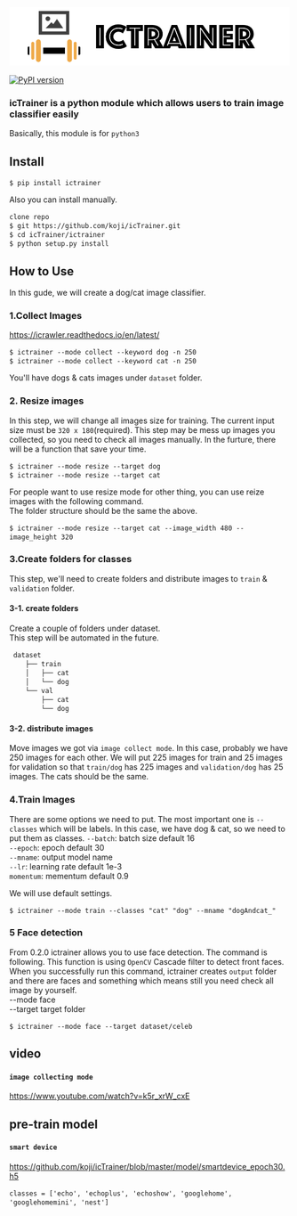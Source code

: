 <p align="center">
  <img width="auto" height="auto" src="https://github.com/koji/icTrainer/blob/master/assets/top.png?raw=true" style="border: none;
outline: none;">
</p>

[![PyPI version](https://badge.fury.io/py/pypi.svg)](https://pypi.org/project/ictrainer/)
### icTrainer is a python module which allows users to train image classifier easily

Basically, this module is for `python3`
## Install

```
$ pip install ictrainer
```
Also you can install manually.  
```
clone repo
$ git https://github.com/koji/icTrainer.git
$ cd icTrainer/ictrainer
$ python setup.py install
```

## How to Use
In this gude, we will create a dog/cat image classifier.
### 1.Collect Images
https://icrawler.readthedocs.io/en/latest/   

```
$ ictrainer --mode collect --keyword dog -n 250
$ ictrainer --mode collect --keyword cat -n 250
```
You'll have dogs & cats images under `dataset` folder.


### 2. Resize images
In this step, we will change all images size for training. The current input size must be `320 x 180`(required).
This step may be mess up images you collected, so you need to check all images manually. In the furture, there will be a function that save your time.  

```
$ ictrainer --mode resize --target dog
$ ictrainer --mode resize --target cat
```

For people want to use resize mode for other thing, you can use reize images with the following command.  
The folder structure should be the same the above.  
```
$ ictrainer --mode resize --target cat --image_width 480 --image_height 320
```

### 3.Create folders for classes
This step, we'll need to create folders and distribute images to `train` & `validation` folder.

#### 3-1. create folders
Create a couple of folders under dataset.   
This step will be automated in the future.  
```
 dataset
    ├── train
    │   ├── cat
    │   └── dog
    └── val
        ├── cat
        └── dog
```

#### 3-2. distribute images
Move images we got via `image collect mode`. In this case, probably we have 250 images for each other.
We will put 225 images for train and 25 images for validation so that `train/dog` has 225 images and `validation/dog` has 25 images. The cats should be the same.

### 4.Train Images
There are some options we need to put. The most important one is `--classes` which will be labels. In this case, we have dog & cat, so we need to put them as classes.
`--batch`: batch size default 16        
`--epoch`: epoch default 30       
`--mname`: output model name      
`--lr`: learning rate default 1e-3       
`momentum`: mementum default 0.9     

We will use default settings.

```
$ ictrainer --mode train --classes "cat" "dog" --mname "dogAndcat_"
```


### 5 Face detection
From 0.2.0 ictrainer allows you to use face detection. The command is following. This function is using `OpenCV` Cascade filter to detect front faces. When you successfully run this command, ictrainer creates `output` folder and there are faces and something which means still you need check all image by yourself.   
--mode face    
--target target folder    
```
$ ictrainer --mode face --target dataset/celeb
```


## video
#### `image collecting mode`
https://www.youtube.com/watch?v=k5r_xrW_cxE   



## pre-train model
#### `smart device`   
https://github.com/koji/icTrainer/blob/master/model/smartdevice_epoch30.h5      
```
classes = ['echo', 'echoplus', 'echoshow', 'googlehome', 'googlehomemini', 'nest']   
```
